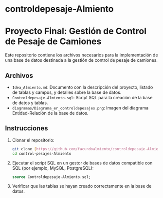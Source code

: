 # controldepesaje-Almiento
# Proyecto Final: Gestión de Control de Pesaje de Camiones

Este repositorio contiene los archivos necesarios para la implementación de una base de datos destinada a la gestión de control de pesaje de camiones.

## Archivos

- `Idea_Almiento.md`: Documento con la descripción del proyecto, listado de tablas y campos, y detalles sobre la base de datos.
- `Controldepesaje-Almiento.sql`: Script SQL para la creación de la base de datos y tablas.
- `diagramas/Diagrama_er_controldepesajes.png`: Imagen del diagrama Entidad-Relación de la base de datos.

## Instrucciones

1. Clonar el repositorio:

   ```bash
   git clone [https://github.com/facundoalmiento/controldepesaje-Almiento.git]
   cd control-pesajes-Almiento
   ```

2. Ejecutar el script SQL en un gestor de bases de datos compatible con SQL (por ejemplo, MySQL, PostgreSQL):

   ```sql
   source Controldepesaje-Almiento.sql;
   ```

3. Verificar que las tablas se hayan creado correctamente en la base de datos.
